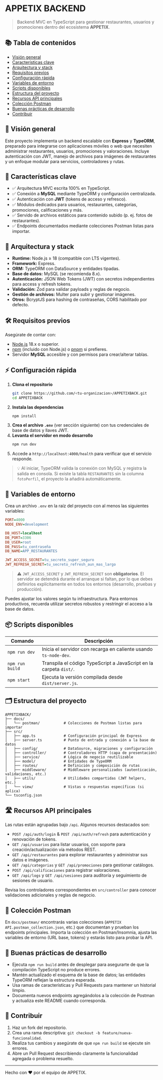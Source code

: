 # APPETIX BACKEND

> Backend MVC en TypeScript para gestionar restaurantes, usuarios y promociones dentro del ecosistema **APPETIX**.

## 📚 Tabla de contenidos
- [Visión general](#-visión-general)
- [Características clave](#-características-clave)
- [Arquitectura y stack](#-arquitectura-y-stack)
- [Requisitos previos](#-requisitos-previos)
- [Configuración rápida](#-configuración-rápida)
- [Variables de entorno](#-variables-de-entorno)
- [Scripts disponibles](#-scripts-disponibles)
- [Estructura del proyecto](#-estructura-del-proyecto)
- [Recursos API principales](#-recursos-api-principales)
- [Colección Postman](#-colección-postman)
- [Buenas prácticas de desarrollo](#-buenas-prácticas-de-desarrollo)
- [Contribuir](#-contribuir)

## 🌟 Visión general
Este proyecto implementa un backend escalable con **Express** y **TypeORM**, preparado para integrarse con aplicaciones móviles o web que necesiten administrar restaurantes, usuarios, promociones y valoraciones. Incluye autenticación con JWT, manejo de archivos para imágenes de restaurantes y un enfoque modular para servicios, controladores y rutas.

## 🚀 Características clave
- ✅ Arquitectura MVC escrita 100% en TypeScript.
- ✅ Conexión a **MySQL** mediante TypeORM y configuración centralizada.
- ✅ Autenticación con **JWT** (tokens de acceso y refresco).
- ✅ Módulos dedicados para usuarios, restaurantes, categorías, promociones, calificaciones y más.
- ✅ Servido de archivos estáticos para contenido subido (p. ej. fotos de restaurantes).
- ✅ Endpoints documentados mediante colecciones Postman listas para importar.

## 🧱 Arquitectura y stack
- **Runtime:** Node.js ≥ 18 (compatible con LTS vigentes).
- **Framework:** Express.
- **ORM:** TypeORM con DataSource y entidades tipadas.
- **Base de datos:** MySQL (se recomienda 8.x).
- **Autenticación:** JSON Web Tokens (JWT) con secretos independientes para access y refresh tokens.
- **Validación:** Zod para validar payloads y reglas de negocio.
- **Gestión de archivos:** Multer para subir y gestionar imágenes.
- **Otros:** BcryptJS para hashing de contraseñas, CORS habilitado por defecto.

## 🛠️ Requisitos previos
Asegúrate de contar con:
- [Node.js](https://nodejs.org/) 18.x o superior.
- [npm](https://www.npmjs.com/) (incluido con Node.js) o [pnpm](https://pnpm.io/) si prefieres.
- Servidor **MySQL** accesible y con permisos para crear/alterar tablas.

## ⚡ Configuración rápida
1. **Clona el repositorio**
   ```bash
   git clone https://github.com/<tu-organizacion>/APPETIXBACK.git
   cd APPETIXBACK
   ```
2. **Instala las dependencias**
   ```bash
   npm install
   ```
3. **Crea el archivo `.env`** (ver sección siguiente) con tus credenciales de base de datos y llaves JWT.
4. **Levanta el servidor en modo desarrollo**
   ```bash
   npm run dev
   ```
5. Accede a `http://localhost:4000/health` para verificar que el servicio responde.

> 💡 Al iniciar, TypeORM valida la conexión con MySQL y registra la salida en consola. Si existe la tabla `RESTAURANTES` sin la columna `fotoPerfil`, el proyecto la añadirá automáticamente.

## 🔐 Variables de entorno
Crea un archivo `.env` en la raíz del proyecto con al menos las siguientes variables:

```ini
PORT=4000
NODE_ENV=development

DB_HOST=localhost
DB_PORT=3306
DB_USER=root
DB_PASS=tu_contraseña
DB_NAME=APP_RESTAURANTES

JWT_ACCESS_SECRET=tu_secreto_super_seguro
JWT_REFRESH_SECRET=tu_secreto_refresh_aun_mas_largo
```

> ⚠️ `JWT_ACCESS_SECRET` y `JWT_REFRESH_SECRET` son **obligatorios**. El servidor se detendrá durante el arranque si faltan, por lo que debes definirlos explícitamente en todos los entornos (desarrollo, pruebas y producción).

Puedes ajustar los valores según tu infraestructura. Para entornos productivos, recuerda utilizar secretos robustos y restringir el acceso a la base de datos.

## 📦 Scripts disponibles
| Comando | Descripción |
|---------|-------------|
| `npm run dev` | Inicia el servidor con recarga en caliente usando `ts-node-dev`. |
| `npm run build` | Transpila el código TypeScript a JavaScript en la carpeta `dist/`. |
| `npm start` | Ejecuta la versión compilada desde `dist/server.js`. |

## 🗂️ Estructura del proyecto
```
APPETIXBACK/
├── docs/
│   └── postman/           # Colecciones de Postman listas para importar
├── src/
│   ├── app.ts             # Configuración principal de Express
│   ├── server.ts          # Punto de entrada y conexión a la base de datos
│   ├── config/            # DataSource, migraciones y configuración
│   ├── controller/        # Controladores HTTP (capa de presentación)
│   ├── service/           # Lógica de negocio reutilizable
│   ├── model/             # Entidades de TypeORM
│   ├── routes/            # Definición y composición de rutas
│   ├── middleware/        # Middleware personalizados (autenticación, validaciones, etc.)
│   ├── utils/             # Utilidades compartidas (JWT helpers, etc.)
│   └── view/              # Vistas o respuestas específicas (si aplica)
└── tsconfig.json
```

## 🛣️ Recursos API principales
Las rutas están agrupadas bajo `/api`. Algunos recursos destacados son:

- `POST /api/auth/login` & `POST /api/auth/refresh` para autenticación y renovación de tokens.
- `GET /api/usuarios` para listar usuarios, con soporte para creación/actualización vía métodos REST.
- `GET /api/restaurantes` para explorar restaurantes y administrar sus datos e imágenes.
- `GET /api/categorias` y `GET /api/promociones` para gestionar catálogos.
- `POST /api/calificaciones` para registrar valoraciones.
- `GET /api/logs` y `GET /api/sesiones` para auditoría y seguimiento de sesiones de usuario.

Revisa los controladores correspondientes en `src/controller` para conocer validaciones adicionales y reglas de negocio.

## 🧪 Colección Postman
En `docs/postman/` encontrarás varias colecciones (`APPETIX API.postman_collection.json`, etc.) que documentan y prueban los endpoints principales. Importa la colección en Postman/Insomnia, ajusta las variables de entorno (URL base, tokens) y estarás listo para probar la API.

## 🧭 Buenas prácticas de desarrollo
- Ejecuta `npm run build` antes de desplegar para asegurarte de que la compilación TypeScript no produce errores.
- Mantén actualizado el esquema de la base de datos; las entidades TypeORM reflejan la estructura esperada.
- Usa ramas de características y Pull Requests para mantener un historial limpio.
- Documenta nuevos endpoints agregándolos a la colección de Postman y actualiza este README cuando corresponda.

## 🤝 Contribuir
1. Haz un fork del repositorio.
2. Crea una rama descriptiva: `git checkout -b feature/nueva-funcionalidad`.
3. Realiza tus cambios y asegúrate de que `npm run build` se ejecute sin errores.
4. Abre un Pull Request describiendo claramente la funcionalidad agregada o problema resuelto.

---

Hecho con ❤️ por el equipo de APPETIX.
